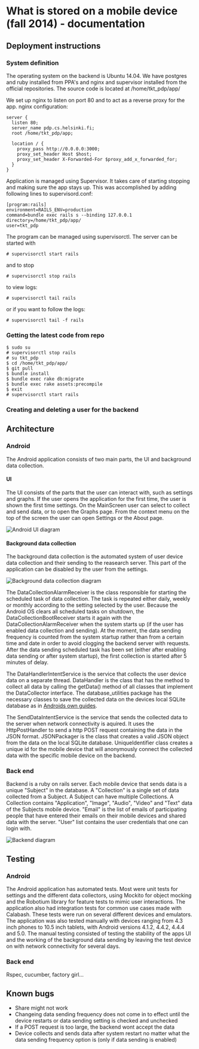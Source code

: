 What is stored on a mobile device (fall 2014) - documentation
=============================================================

Deployment instructions
-----------------------

### System definition

The operating system on the backend is Ubuntu 14.04. We have postgres and ruby installed from PPA's and nginx and supervisor installed from the official repositories. The source code is located at /home/tkt_pdp/app/

We set up nginx to listen on port 80 and to act as a reverse proxy for the app. nginx configuration:

```
server {
  listen 80;
  server_name pdp.cs.helsinki.fi;
  root /home/tkt_pdp/app;

  location / {
    proxy_pass http://0.0.0.0:3000;
    proxy_set_header Host $host;
    proxy_set_header X-Forwarded-For $proxy_add_x_forwarded_for;
  }
}
```

Application is managed using Supervisor. It takes care of starting stopping and making sure the app stays up. This was accomplished by adding following lines to supervisord.conf:

```
[program:rails]
environment=RAILS_ENV=production
command=bundle exec rails s --binding 127.0.0.1
directory=/home/tkt_pdp/app/
user=tkt_pdp
```

The program can be managed using supervisorctl. The server can be started with

```
# supervisorctl start rails
```

and to stop

```
# supervisorctl stop rails
```

to view logs:

```
# supervisorctl tail rails
```

or if you want to follow the logs:

```
# supervisorctl tail -f rails
```

### Getting the latest code from repo

```
$ sudo su
# supervisorctl stop rails
# su tkt_pdp
$ cd /home/tkt_pdp/app/
$ git pull
$ bundle install
$ bundle exec rake db:migrate
$ bundle exec rake assets:precompile
$ exit
# supervisorctl start rails
```

### Creating and deleting a user for the backend




Architecture
------------

### Android

The Android application consists of two main parts, the UI and background data collection.

#### UI

The UI consists of the parts that the user can interact with, such as settings and graphs. If the user opens the application for the first time, the user is shown the first time settings. On the MainScreen user can select to collect and send data, or to open the Graphs page. From the context menu on the top of the screen the user can open Settings or the About page. 

![Android UI diagram](android-UI.png)

#### Background data collection

The background data collection is the automated system of user device data collection and their sending to the reasearch server. This part of the application can be disabled by the user from the settings. 

![Background data collection diagram](background-data-collection-diagram.png)

The DataCollectionAlarmReceiver is the class responsible for starting the scheduled task of data collection. The task is repeated either daily, weekly or monthly according to the setting selected by the user. Because the Android OS clears all scheduled tasks on shutdown, the DataCollectionBootReceiver starts it again with the DataCollectionAlarmReceiver when the system starts up (if the user has enabled data collection and sending). At the moment, the data sending frequency is counted from the system startup rather than from a certain time and date in order to avoid clogging the backend server with requests. After the data sending scheduled task has been set (either after enabling data sending or after system startup), the first collection is started after 5 minutes of delay.

The DataHandlerIntentService is the service that collects the user device data on a separate thread. DataHandler is the class that has the method to collect all data by calling the getData() method of all classes that implement the DataCollector interface. The database_utilities package has the necessary classes to save the collected data on the devices local SQLite database as in [Androids own guides](https://developer.android.com/training/basics/data-storage/databases.html).

The SendDataIntentService is the service that sends the collected data to the server when network connectivity is aquired. It uses the HttpPostHandler to send a http POST request containing the data in the JSON format. JSONPackager is the class that creates a valid JSON object from the data on the local SQLite database. UniqueIdentifier class creates a unique id for the mobile device that will anonymously connect the collected data with the specific mobile device on the backend.  

### Back end

Backend is a ruby on rails server. Each mobile device that sends data is a unique "Subject" in the database. A "Collection" is a single set of data collected from a Subject. A Subject can have multiple Collections. A Collection contains "Application", "Image", "Audio", "Video" and "Text" data of the Subjects mobile device. "Email" is the list of emails of participating people that have entered their emails on their mobile devices and shared data with the server. "User" list contains the user credentials that one can login with. 

![Backend diagram](backend-architechture.png)

Testing
-------

### Android

The Android application has automated tests. Most were unit tests for settings and the different data collectors, using Mockito for object mocking and the Robotium library for feature tests to mimic user interactions. The application also had integration tests for common use cases made with Calabash. These tests were run on several different devices and emulators. The application was also tested manually with devices ranging from 4.3 inch phones to 10.5 inch tablets, with Android versions 4.1.2, 4.4.2, 4.4.4 and 5.0. The manual testing consisted of testing the stability of the apps UI and the working of the background data sending by leaving the test device on with network connectivity for several days.  

### Back end

Rspec, cucumber, factory girl...

Known bugs
----------

- Share might not work
- Changeing data sending frequency does not come in to effect until the device restarts or data sending setting is checked and unchecked
- If a POST request is too large, the backend wont accept the data
- Device collects and sends data after system restart no matter what the data sending frequency option is (only if data sending is enabled)
